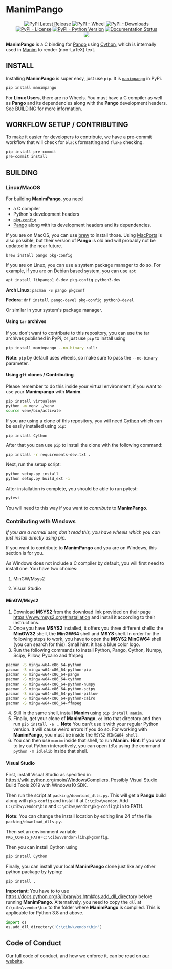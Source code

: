 # ManimPango

<p align="center">
    <a href="https://pypi.org/project/manimpango/"><img src="https://img.shields.io/pypi/v/manimpango.svg?style=flat&logo=pypi" alt="PyPI Latest Release"></a>
    <a href="https://pypi.org/project/manimpango/"><img alt="PyPI - Wheel" src="https://img.shields.io/pypi/wheel/manimpango"></a>
    <a href="https://pypi.org/project/manimpango/"><img alt="PyPI - Downloads" src="https://img.shields.io/pypi/dm/manimpango"></a>
    <a href="https://choosealicense.com/licenses/gpl-3.0/"><img alt="PyPI - License" src="https://img.shields.io/pypi/l/manimpango"></a>
    <a href="https://pypi.org/project/manimpango/"><img alt="PyPI - Python Version" src="https://img.shields.io/pypi/pyversions/pangocffi.svg?style=flat"></a>
    <a href='https://manimpango.readthedocs.io/en/latest/?badge=latest'><img src='https://readthedocs.org/projects/manimpango/badge/?version=latest' alt='Documentation Status' /></a>
    <br>
    <img src="https://github.com/ManimCommunity/manimpango/workflows/Build%20Wheels/badge.svg">
</p>

**ManimPango** is a C binding for [Pango](https://pango.gnome.org/) using [Cython](https://cython.org/), which is internally used in [Manim](https://www.manim.community) to render (non-LaTeX) text.



## INSTALL

Installing **ManimPango** is super easy, just use `pip`. It is [`manimpango`](https://pypi.org/project/manimpango/) in PyPi.

```sh
pip install manimpango
```

For **Linux Users**, there are no Wheels. You must have a C compiler as well as **Pango** and its dependencies along with the **Pango** development headers. See [BUILDING](#BUILDING) for more information.

## WORKFLOW SETUP / CONTRIBUTING

To make it easier for developers to contribute, we have a pre-commit workflow that will check for `black` formatting and `flake` checking.

```sh
pip install pre-commit
pre-commit install
```

## BUILDING

### Linux/MacOS

For building **ManimPango**, you need
* a C compiler
* Python's development headers
* [`pkg-config`](https://www.freedesktop.org/wiki/Software/pkg-config/)
* [Pango](https://pango.gnome.org) along with its development headers and its dependencies.

If you are on MacOS, you can use [brew](https://brew.sh) to install those. Using [MacPorts](https://www.macports.org) is also possible, but their version of **Pango** is old and will probably not be updated in the near future.

```sh
brew install pango pkg-config
```

If you are on Linux, you can use a system package manager to do so. For example, if you are on Debian based system, you can use `apt`

```sh
apt install libpango1.0-dev pkg-config python3-dev
```

**Arch Linux:** `pacman -S pango pkgconf`

**Fedora:** `dnf install pango-devel pkg-config python3-devel`

Or similar in your system's package manager.

#### Using `tar` archives

If you don't want to contribute to this repository, you can use the tar archives published in PyPi, or just use `pip` to install using

```sh
pip install manimpango --no-binary :all:
```

**Note**: `pip` by default uses wheels, so make sure to pass the `--no-binary` parameter.

#### Using `git` clones / Contributing

Please remember to do this inside your virtual environment, if you want to use your **Manimpango** with **Manim**.

```sh
pip install virtualenv
python -m venv ./venv
source venv/bin/activate
```

If you are using a clone of this repository, you will need [Cython](https://cython.org) which can be easily installed using `pip`:

```sh
pip install Cython
```

After that you can use `pip` to install the clone with the following command:

```sh
pip install -r requirements-dev.txt .
```

Next, run the setup script:

```sh
python setup.py install
python setup.py build_ext -i
```

After installation is complete, you should be able to run pytest:

```sh
pytest
```

You will need to this way if you want to *contribute* to **ManimPango**.

### Contributing with Windows

*If you are a normal user, don't read this, you have wheels which you can just install directly using pip.*

If you want to contribute to **ManimPango** and you are on Windows, this section is for you.

As Windows does not include a C compiler by default, you will first need to install one. You have two choices:

1. MinGW/Msys2

2. Visual Studio

#### MinGW/Msys2

1. Download **MSYS2** from the download link provided on their page https://www.msys2.org/#installation and install it according to their instructions.
2. Once you have **MSYS2** installed,  it offers you three different shells: the **MinGW32** shell, the **MinGW64** shell and **MSYS** shell. In order for the following steps to work, you have to open the **MSYS2 MinGW64** shell (you can search for this). Small hint: it has a blue color logo.
3. Run the following commands to install Python, Pango, Cython, Numpy, Scipy, Pillow, Pycairo and ffmpeg
```sh
pacman -S mingw-w64-x86_64-python
pacman -S mingw-w64-x86_64-python-pip
pacman -S mingw-w64-x86_64-pango
pacman -S mingw-w64-x86_64-cython
pacman -S mingw-w64-x86_64-python-numpy
pacman -S mingw-w64-x86_64-python-scipy
pacman -S mingw-w64-x86_64-python-pillow
pacman -S mingw-w64-x86_64-python-cairo
pacman -S mingw-w64-x86_64-ffmpeg
```
4. Still in the same shell, install **Manim** using `pip install manim`.
5. Finally, get your clone of **ManimPango**, `cd` into that directory and then run `pip install -e .`.
**Note** You can't use it with your regular Python version. It will cause weird errors if you do so. For working with **ManimPango**, you must be inside the `MSYS2 MINGW64 shell`.
6. You can then use `manim` inside that shell, to run **Manim**.
**Hint**: If you want to try out Python interactively, you can open `idle` using the command `python -m idlelib`  inside that shell.

#### Visual Studio

First, install Visual Studio as specified in https://wiki.python.org/moin/WindowsCompilers. Possibly Visual Studio Build Tools 2019 with Windows10 SDK.

Then run the script at `packing/download_dlls.py`. This will get a **Pango** build along with `pkg-config` and install it at `C:\cibw\vendor`. Add `C:\cibw\vendor\bin` and `C:\cibw\vendor\pkg-config\bin` to PATH.

**Note:** You can change the install location by editing line 24 of the file `packing/download_dlls.py`.

Then set an environment variable `PKG_CONFIG_PATH`=`C:\cibw\vendor\lib\pkgconfig`.

Then you can install Cython using

```sh
pip install Cython
```

Finally, you can install your local **ManimPango** clone just like any other python package by typing:

```sh
pip install .
```

**Important**: You have to to use https://docs.python.org/3/library/os.html#os.add_dll_directory before running **ManimPango**. Alternatively, you need to copy the `dll` at `C:\cibw\vendor\bin` to the folder where **ManimPango** is compiled.  This is applicable for Python 3.8 and above.

```python
import os
os.add_dll_directory('C:\cibw\vendor\bin')
```

## Code of Conduct

Our full code of conduct, and how we enforce it, can be read on [our website](https://docs.manim.community/en/latest/conduct.html).
